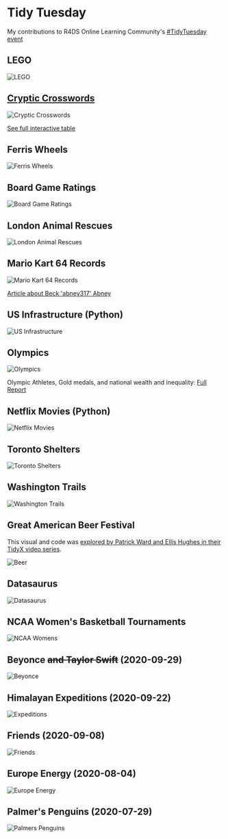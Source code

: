 # Tidy Tuesday

My contributions to R4DS Online Learning Community's [#TidyTuesday event](https://github.com/rfordatascience/tidytuesday)

## LEGO

![LEGO](https://github.com/bamattre/tidytuesday/blob/master/images/2022-09-06%20lego.png)

## [Cryptic Crosswords](https://bamattre.github.io/crossword/)

![Cryptic Crosswords](https://github.com/bamattre/tidytuesday/blob/master/images/crossword_thumb.jpg)

[See full interactive table](https://bamattre.github.io/crossword/)

## Ferris Wheels

![Ferris Wheels](https://github.com/bamattre/tidytuesday/blob/master/images/tidytuesday_2022-08-09_ferris_wheels.png)

## Board Game Ratings

![Board Game Ratings](https://github.com/bamattre/tidytuesday/blob/master/images/2022-01-25%20board%20games.png)

## London Animal Rescues

![London Animal Rescues](https://github.com/bamattre/tidytuesday/blob/master/images/2020-06-29_animal_rescue_london.png)

## Mario Kart 64 Records

![Mario Kart 64 Records](https://github.com/bamattre/tidytuesday/blob/master/images/2021-05-25%20mario%20kart%2064.png)

[Article about Beck 'abney317' Abney](https://kotaku.com/mario-kart-64-speedrunner-sets-new-world-record-by-repe-1846254228)

## US Infrastructure (Python)

![US Infrastructure](https://github.com/bamattre/tidytuesday/blob/master/images/2021-08-13_infrastructure.png)

## Olympics

![Olympics](https://github.com/bamattre/tidytuesday/blob/master/images/tidytuesday_2021-07-27_olympics_athletes_wealth.png)

Olympic Athletes, Gold medals, and national wealth and inequality: [Full Report](https://htmlpreview.github.io/?https://github.com/bamattre/tidytuesday/blob/master/images/tidytuesday_2021-07-27_olympics.html)

## Netflix Movies (Python)

![Netflix Movies](https://github.com/bamattre/tidytuesday/blob/master/images/2021-04-20%20netflix%20movies.png)

## Toronto Shelters

![Toronto Shelters](https://github.com/bamattre/tidytuesday/blob/master/images/2020-12-01%20toronto%20shelters.png)

## Washington Trails

![Washington Trails](https://github.com/bamattre/tidytuesday/blob/master/images/2020-11-24%20washington%20trails.png)

## Great American Beer Festival

This visual and code was [explored by Patrick Ward and Ellis Hughes in their TidyX video series](https://www.youtube.com/watch?v=j0gj438orbs).

![Beer](https://github.com/bamattre/tidytuesday/blob/master/images/2020-10-20%20beer.png)

## Datasaurus

![Datasaurus](https://github.com/bamattre/tidytuesday/blob/master/images/2020-10-13%20datasaurus.gif)

## NCAA Women's Basketball Tournaments

![NCAA Womens](https://github.com/bamattre/tidytuesday/blob/master/images/2020-10-06%20ncaa%20womens%20basketball.png)

## Beyonce ~~and Taylor Swift~~ (2020-09-29)

![Beyonce](https://github.com/bamattre/tidytuesday/blob/master/images/2020-09-29%20beyonce.png)

## Himalayan Expeditions (2020-09-22)

![Expeditions](https://github.com/bamattre/tidytuesday/blob/master/images/2020-09-22_himalayan_exp_v2.png)

## Friends (2020-09-08)

![Friends](https://github.com/bamattre/tidytuesday/blob/master/images/2020-09-08%20Friends.png)

## Europe Energy (2020-08-04)

![Europe Energy](https://github.com/bamattre/tidytuesday/blob/master/images/2020-08-04%20European%20Energy%20Production.gif)

## Palmer's Penguins (2020-07-29)

![Palmers Penguins](https://github.com/bamattre/tidytuesday/blob/master/images/2020-07-29_palmer_penguins.png)
